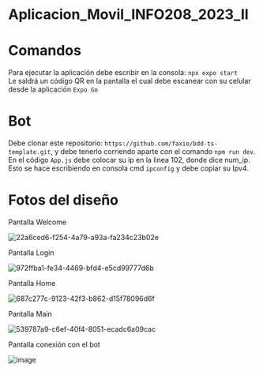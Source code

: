 # Aplicacion_Movil_INFO208_2023_II

# Comandos
Para ejecutar la aplicación debe escribir en la consola: `npx expo start`  
Le saldrá un código QR en la pantalla el cual debe escanear con su celular desde la aplicación `Expo Go`

# Bot 
Debe clonar este repositorio: `https://github.com/faxio/bdd-ts-template.git`, y debe tenerlo corriendo aparte con el comando `npm run dev`. En el código `App.js` debe colocar su ip en la linea 102, donde dice num_ip. Esto se hace escribiendo en consola cmd `ipconfig` y debe copiar su Ipv4.  


# Fotos del diseño  

Pantalla Welcome  

![22a6ced6-f254-4a79-a93a-fa234c23b02e](https://github.com/PipeCordova/Aplicacion_Movil_INFO208_2023_II/assets/85969736/1badc31b-3075-4129-8fea-e5fe7bc1f4ad)    

Pantalla Login  

![972ffba1-fe34-4469-bfd4-e5cd99777d6b](https://github.com/PipeCordova/Aplicacion_Movil_INFO208_2023_II/assets/85969736/81c35326-f094-4fc0-958f-8a2c1c6d8d98)  

Pantalla Home  

![687c277c-9123-42f3-b862-d15f78096d6f](https://github.com/PipeCordova/Aplicacion_Movil_INFO208_2023_II/assets/85969736/2d1dbbac-aedb-4619-af0a-11b90da8d74c)  

Pantalla Main  

![539787a9-c6ef-40f4-8051-ecadc6a09cac](https://github.com/PipeCordova/Aplicacion_Movil_INFO208_2023_II/assets/85969736/f1fb13d9-90a3-4f70-a6a2-ad5c9bddabbe)  

Pantalla conexión con el bot  

![image](https://github.com/PipeCordova/Aplicacion_Movil_INFO208_2023_II/assets/85969736/6bb5541c-bbdb-4308-921b-cba293c4dd42)  







